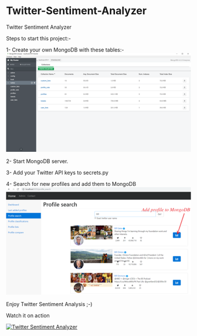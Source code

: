 # Twitter-Sentiment-Analyzer
Twitter Sentiment Analyzer

Steps to start this project:-

1- Create your own MongoDB with these tables:-
<img src="MongoDB-Config.png" />

2- Start MongoDB server.

3- Add your Twitter API keys to secrets.py

4- Search for new profiles and add them to MongoDB
<img src="AddToMongoDB.png" />

Enjoy Twitter Sentiment Analysis ;-)

Watch it on action

[![Twitter Sentiment Analyzer](http://img.youtube.com/vi/bGUw8hCrGLk/0.jpg)](https://www.youtube.com/watch?v=bGUw8hCrGLk "Twitter Sentiment Analyzer")


